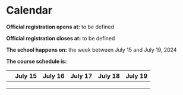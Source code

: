 # Calendar

**Official registration opens at:** to be defined

**Official registration closes at:** to be defined

**The school happens on:** the week between July 15 and July 19, 2024

**The course schedule is:**

|         | July 15 | July 16 | July 17 | July 18 | July 19 |
|---------|---------|---------|---------|---------|---------|
|         |         |         |         |         |         |
|         |         |         |         |         |         |
|         |         |         |         |         |         |
